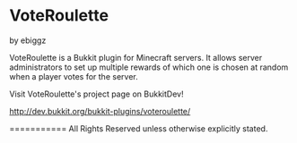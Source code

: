 VoteRoulette
============
by ebiggz

VoteRoulette is a Bukkit plugin for Minecraft servers. It allows server administrators to set up multiple rewards of which one is chosen at random when a player votes for the server.

Visit VoteRoulette's project page on BukkitDev! 

http://dev.bukkit.org/bukkit-plugins/voteroulette/


===========
All Rights Reserved unless otherwise explicitly stated.
